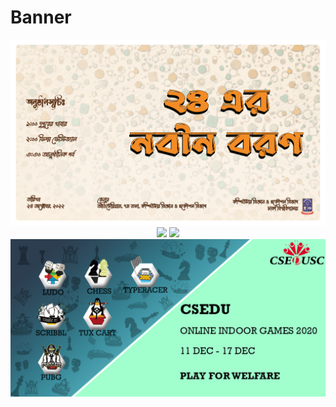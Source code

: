 # Banner
<p align="center">
<img src="https://github.com/NoushinTasnim/Banner/blob/main/banner.png" width="600"/>

<img src="https://github.com/NoushinTasnim/Banner/blob/main/banner_main.jpg" width="600"/>

<img src="https://github.com/NoushinTasnim/Banner/blob/main/Banner.jpg" width="600"/>

<img src="https://github.com/NoushinTasnim/Banner/blob/main/3_3.jpg" width="600"/>

</p>
